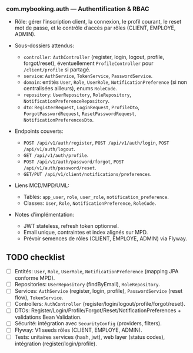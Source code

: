 ### com.mybooking.auth — Authentification & RBAC

- Rôle: gérer l’inscription client, la connexion, le profil courant, le reset mot de passe, et le contrôle d’accès par rôles (CLIENT, EMPLOYE, ADMIN).

- Sous-dossiers attendus:
  - `controller`: `AuthController` (register, login, logout, profile, forgot/reset), éventuellement `ProfileController` pour `/client/profile` si partagé.
  - `service`: `AuthService`, `TokenService`, `PasswordService`.
  - `domain`: entités `User`, `Role`, `UserRole`, `NotificationPreference` (si non centralisées ailleurs), enums `RoleCode`.
  - `repository`: `UserRepository`, `RoleRepository`, `NotificationPreferenceRepository`.
  - `dto`: `RegisterRequest`, `LoginRequest`, `ProfileDto`, `ForgotPasswordRequest`, `ResetPasswordRequest`, `NotificationPreferencesDto`.

- Endpoints couverts:
  - `POST /api/v1/auth/register`, `POST /api/v1/auth/login`, `POST /api/v1/auth/logout`.
  - `GET /api/v1/auth/profile`.
  - `POST /api/v1/auth/password/forgot`, `POST /api/v1/auth/password/reset`.
  - `GET/PUT /api/v1/client/notifications/preferences`.

- Liens MCD/MPD/UML:
  - Tables: `app_user`, `role`, `user_role`, `notification_preference`.
  - Classes: `User`, `Role`, `NotificationPreference`, `RoleCode`.

- Notes d’implémentation:
  - JWT stateless, refresh token optionnel.
  - Email unique, contraintes et index alignés sur MPD.
  - Prévoir semences de rôles (CLIENT, EMPLOYE, ADMIN) via Flyway.

## TODO checklist
- [ ] Entités: `User`, `Role`, `UserRole`, `NotificationPreference` (mapping JPA conforme MPD).
- [ ] Repositories: `UserRepository` (findByEmail), `RoleRepository`.
- [ ] Services: `AuthService` (register, login, profile), `PasswordService` (reset flow), `TokenService`.
- [ ] Controllers: `AuthController` (register/login/logout/profile/forgot/reset).
- [ ] DTOs: Register/Login/Profile/Forgot/Reset/NotificationPreferences + validations Bean Validation.
- [ ] Sécurité: intégration avec `SecurityConfig` (providers, filters).
- [ ] Flyway: V1 seeds rôles (CLIENT, EMPLOYE, ADMIN).
- [ ] Tests: unitaires services (hash, jwt), web layer (status codes), intégration (register/login/profile).

